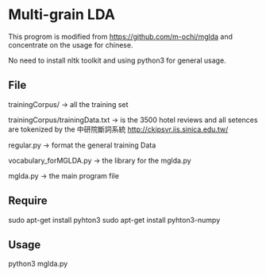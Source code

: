 Multi-grain LDA
=========

This progrom is modified from https://github.com/m-ochi/mglda and concentrate on the usage for chinese.

No need to install nltk toolkit and using python3 for general usage.

File
------
trainingCorpus/ -> all the training set

trainingCorpus/trainingData.txt -> is the 3500 hotel reviews and all setences are tokenized by the 中研院斷詞系統 http://ckipsvr.iis.sinica.edu.tw/

regular.py -> format the general training Data

vocabulary\_forMGLDA.py -> the library for the mglda.py

mglda.py -> the main program file

Require
--------
sudo apt-get install pyhton3
sudo apt-get install pyhton3-numpy

Usage
-------
python3 mglda.py
